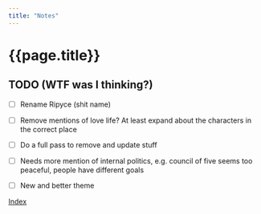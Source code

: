 ```yaml
---
title: "Notes"
---
```


# {{page.title}}

## TODO (WTF was I thinking?)
- [ ] Rename Ripyce (shit name)
- [ ] Remove mentions of love life? At least expand about the characters in the correct place
- [ ] Do a full pass to remove and update stuff
- [ ] Needs more mention of internal politics, e.g. council of five seems too peaceful, people have different goals
- [ ] New and better theme


[Index](index)
